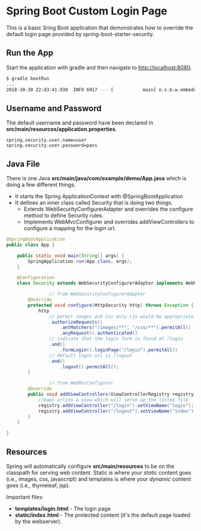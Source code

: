 # Spring Boot Custom Login Page

This is a basic Sring Boot application that demonstrates how to override the default login page provided by spring-boot-starter-security.

## Run the App

Start the application with gradle and then navigate to [http://localhost:8080](http://localhost:8080).

```bash
$ gradle bootRun
...
2018-10-30 22:43:41.938  INFO 6917 --- [           main] o.s.b.w.embedded.tomcat.TomcatWebServer  : Tomcat started on port(s): 8080 (http) with context path ''
```

## Username and Password

The default username and password have been declared in **src/main/resources/application.properties**.

```
spring.security.user.name=user
spring.security.user.password=pass
```

## Java File

There is one Java **src/main/java/com/example/demo/App.java** which is doing a few different things.

* It starts the Spring ApplicationContext with @SpringBootApplication
* It defines an inner class called Security that is doing two things.
  * Extends WebSecurityConfigurerAdapter and overrides the configure method to define Security rules.
  * Implements WebMvcConfigurer and overrides addViewControllers to configure a mapping for the login url.

```java
@SpringBootApplication
public class App {

	public static void main(String[] args) {
		SpringApplication.run(App.class, args);
	}

	@Configuration
	class Security extends WebSecurityConfigurerAdapter implements WebMvcConfigurer {

                // from WebSecurityConfigurerAdapter
		@Override
		protected void configure(HttpSecurity http) throws Exception {
			http
				// permit images and css only (js would be appropriate too if we had any)
				.authorizeRequests()
					.antMatchers("/images/**", "/css/**").permitAll()
					.anyRequest().authenticated()
				// indicate that the login form is found at /login
				.and()
					.formLogin().loginPage("/login").permitAll()
				// default login url is /logout
				.and()
					.logout().permitAll();
		}

                // from WebMvcConfigurer
		@Override
		public void addViewControllers(ViewControllerRegistry registry) {
			//maps urlsto a view which will serve up the listed file
			registry.addViewController("/login").setViewName("login");
			registry.addViewController("/logout").setViewName("index");
		}
	}

}
```

## Resources

Spring will automatically configure **src/main/resources** to be on the classpath for serving web content. Static is where your _static_ content goes (i.e., images, css, javascript) and templates is where your _dynamic_ content goes (i.e., thymeleaf, jsp).

Important files:

* **templates/login.html** - The login page
* **static/index.html** - The protected content (it's the default page loaded by the webserver).
